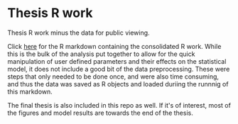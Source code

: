 # Thesis R work
 Thesis R work minus the data for public viewing. 
 
Click [here](https://github.com/maxo16/thesis_r_work_no_data/blob/main/Consolidated_work/Consolidated%20work.Rmd) for the R markdown containing the consolidated R work. While this is the bulk of the analysis put together to allow for the quick manipulation of user defined parameters and their effects on the statistical model, it does not include a good bit of the data preprocessing. These were steps that only needed to be done once, and were also time consuming, and thus the data was saved as R objects and loaded duriing the runnnig of this markdown. 

The final thesis is also included in this repo as well. If it's of interest, most of the figures and model results are towards the end of the thesis. 
